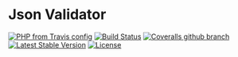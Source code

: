 # Json Validator
[![PHP from Travis config](https://img.shields.io/travis/php-v/shake-php/json-validator.svg)](https://github.com/shake-php/json-validator)
[![Build Status](https://travis-ci.org/shake-php/json-validator.svg?branch=master)](https://travis-ci.org/shake-php/json-validator)
[![Coveralls github branch](https://img.shields.io/coveralls/github/shake-php/json-validator/master.svg)](https://coveralls.io/github/shake-php/json-validator)
[![Latest Stable Version](https://poser.pugx.org/shake-php/json-validator/v/stable)](https://packagist.org/packages/shake-php/json-validator)
[![License](https://poser.pugx.org/shake-php/json-validator/license)](https://packagist.org/packages/shake-php/json-validator)
